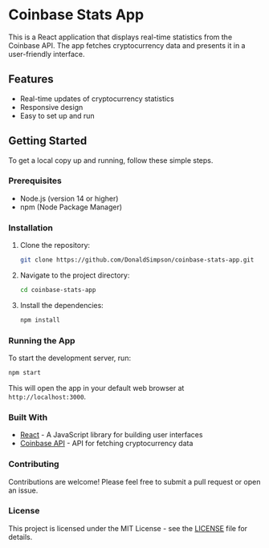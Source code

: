 # Coinbase Stats App

This is a React application that displays real-time statistics from the Coinbase API. The app fetches cryptocurrency data and presents it in a user-friendly interface.

## Features

- Real-time updates of cryptocurrency statistics
- Responsive design
- Easy to set up and run

## Getting Started

To get a local copy up and running, follow these simple steps.

### Prerequisites

- Node.js (version 14 or higher)
- npm (Node Package Manager)

### Installation

1. Clone the repository:
   ```bash
   git clone https://github.com/DonaldSimpson/coinbase-stats-app.git
   ```

2. Navigate to the project directory:
   ```bash
   cd coinbase-stats-app
   ```

3. Install the dependencies:
   ```bash
   npm install
   ```

### Running the App

To start the development server, run:
```bash
npm start
```

This will open the app in your default web browser at `http://localhost:3000`.

### Built With

- [React](https://reactjs.org/) - A JavaScript library for building user interfaces
- [Coinbase API](https://developers.coinbase.com/docs/wallet/api-reference) - API for fetching cryptocurrency data

### Contributing

Contributions are welcome! Please feel free to submit a pull request or open an issue.

### License

This project is licensed under the MIT License - see the [LICENSE](LICENSE) file for details.